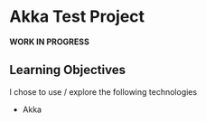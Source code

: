 # Akka Test Project

__WORK IN PROGRESS__




## Learning Objectives

I chose to use / explore the following technologies
- Akka
